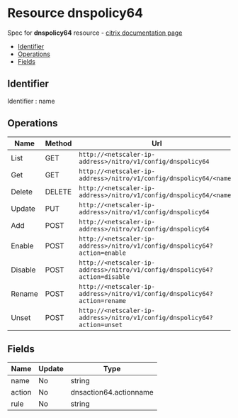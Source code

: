 # Resource dnspolicy64

Spec for **dnspolicy64** resource - [citrix documentation page](https://developer-docs.citrix.com/projects/netscaler-nitro-api/en/12.0/configuration/domain-name-service/dnspolicy64/dnspolicy64/)

- [Identifier](#identifier)
- [Operations](#operations)
- [Fields](#fields)

## Identifier

Identifier : name

## Operations

| Name | Method | Url |
|----|----|----|
| List | GET | `http://<netscaler-ip-address>/nitro/v1/config/dnspolicy64` |
| Get | GET | `http://<netscaler-ip-address>/nitro/v1/config/dnspolicy64/<name>` |
| Delete | DELETE | `http://<netscaler-ip-address>/nitro/v1/config/dnspolicy64/<name>` |
| Update | PUT | `http://<netscaler-ip-address>/nitro/v1/config/dnspolicy64` |
| Add | POST | `http://<netscaler-ip-address>/nitro/v1/config/dnspolicy64` |
| Enable | POST | `http://<netscaler-ip-address>/nitro/v1/config/dnspolicy64?action=enable` |
| Disable | POST | `http://<netscaler-ip-address>/nitro/v1/config/dnspolicy64?action=disable` |
| Rename | POST | `http://<netscaler-ip-address>/nitro/v1/config/dnspolicy64?action=rename` |
| Unset | POST | `http://<netscaler-ip-address>/nitro/v1/config/dnspolicy64?action=unset` |

## Fields

| Name | Update | Type |
|----|----|----|
| name | No | string |
| action | No | dnsaction64.actionname |
| rule | No | string |

